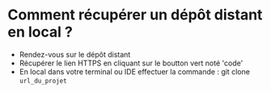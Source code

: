 # Comment récupérer un dépôt distant en local ?

* Rendez-vous sur le dépôt distant 
* Récupérer le lien HTTPS en cliquant sur le boutton vert noté 'code'
* En local dans votre terminal ou IDE effectuer la commande : git clone `url_du_projet`
